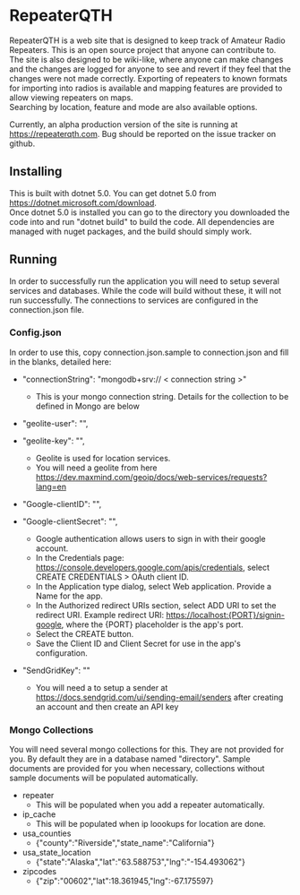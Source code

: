# RepeaterQTH

RepeaterQTH is a web site that is designed to keep track of Amateur Radio Repeaters.  This is an 
open source project that anyone can contribute to.  The site is also designed to be wiki-like, 
where anyone can make changes and the changes are logged for anyone to see and revert if they 
feel that the changes were not made correctly.  Exporting of repeaters to known formats for importing
into radios is available and mapping features are provided to allow viewing repeaters on maps.  
Searching by location, feature and mode are also available options.

Currently, an alpha production version of the site is running at <https://repeaterqth.com>.  Bug should
be reported on the issue tracker on github.

## Installing

This is built with dotnet 5.0.  You can get dotnet 5.0 from <https://dotnet.microsoft.com/download>.  
Once dotnet 5.0 is installed you can go to the directory you downloaded the code into and run
"dotnet build" to build the code.  All dependencies are managed with nuget packages, and the build 
should simply work.

## Running

In order to successfully run the application you will need to setup several services and databases.
While the code will build without these, it will not run successfully.  The connections to services
are configured in the connection.json file.

### Config.json

In order to use this, copy connection.json.sample to connection.json and fill in the blanks, detailed
here:


- "connectionString": "mongodb+srv:// < connection string >"
  - This is your mongo connection string.  Details for the collection to be defined in Mongo 
        are below


- "geolite-user": "",
- "geolite-key": "",
  - Geolite is used for location services.  
  - You will need a geolite from here <https://dev.maxmind.com/geoip/docs/web-services/requests?lang=en>
- "Google-clientID": "",
- "Google-clientSecret": "",
  - Google authentication allows users to sign in with their google account.
  - In the Credentials page: <https://console.developers.google.com/apis/credentials>, select CREATE CREDENTIALS > OAuth client ID.
  - In the Application type dialog, select Web application. Provide a Name for the app.
  - In the Authorized redirect URIs section, select ADD URI to set the redirect URI. Example redirect URI: <https://localhost:{PORT}/signin-google>, where the {PORT} placeholder is the app's port.
  - Select the CREATE button.
  - Save the Client ID and Client Secret for use in the app's configuration.
- "SendGridKey": ""
  - You will need a to setup a sender at <https://docs.sendgrid.com/ui/sending-email/senders> after creating an account and then create an API key

### Mongo Collections

You will need several mongo collections for this.  They are not provided for you.  By default they are in a database named "directory".  Sample documents are provided for you when necessary, collections without sample documents will be populated automatically.

- repeater
  - This will be populated when you add a repeater automatically.
- ip_cache
  - This will be populated when ip loookups for location are done.
- usa_counties
  - {"county":"Riverside","state_name":"California"}
- usa_state_location
  - {"state":"Alaska","lat":"63.588753","lng":"-154.493062"}
- zipcodes
  - {"zip":"00602","lat":18.361945,"lng":-67.175597}

